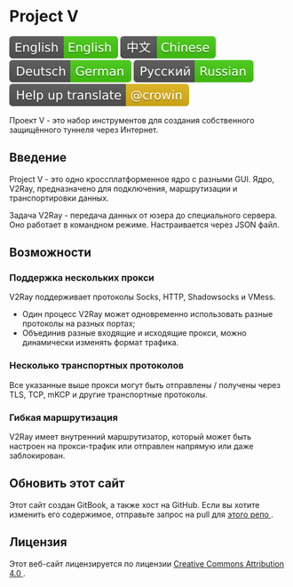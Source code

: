 # Project V

[![English](resources/english.svg)](https://www.v2ray.com/en/) [![Chinese](resources/chinese.svg)](https://www.v2ray.com/) [![German](resources/german.svg)](https://www.v2ray.com/de/) [![Russian](resources/russian.svg)](https://www.v2ray.com/ru/) [![Translate](resources/lang.svg)](https://crowdin.com/project/v2ray)

Проект V - это набор инструментов для создания собственного защищённого туннеля через Интернет.

## Введение

Project V - это одно кроссплатформенное ядро с разными GUI. Ядро, V2Ray, предназначено для подключения, маршрутизации и транспортировки данных.

Задача V2Ray - передача данных от юзера до специального сервера. Оно работает в командном режиме. Настраивается через JSON файл.

## Возможности

### Поддержка нескольких прокси

V2Ray поддерживает протоколы Socks, HTTP, Shadowsocks и VMess.

* Один процесс V2Ray может одновременно использовать разные протоколы на разных портах;
* Объединив разные входящие и исходящие прокси, можно динамически изменять формат трафика.

### Несколько транспортных протоколов

Все указанные выше прокси могут быть отправлены / получены через TLS, TCP, mKCP и другие транспортные протоколы.

### Гибкая маршрутизация

V2Ray имеет внутренний маршрутизатор, который может быть настроен на прокси-трафик или отправлен напрямую или даже заблокирован.

## Обновить этот сайт

Этот сайт создан GitBook, а также хост на GitHub. Если вы хотите изменить его содержимое, отправьте запрос на pull для [ этого репо ](https://github.com/v2ray/manual).

## Лицензия

Этот веб-сайт лицензируется по лицензии [ Creative Commons Attribution 4.0 ](https://creativecommons.org/licenses/by/4.0/).